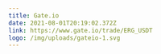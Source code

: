 ```yaml
---
title: Gate.io
date: 2021-08-01T20:19:02.372Z
link: https://www.gate.io/trade/ERG_USDT
logo: /img/uploads/gateio-1.svg
---
```

